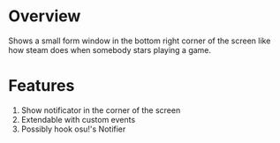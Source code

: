 # Overview
Shows a small form window in the bottom right corner of the screen like how steam does when somebody stars playing a game.

# Features
1. Show notificator in the corner of the screen
1. Extendable with custom events
1. Possibly hook osu!'s Notifier
